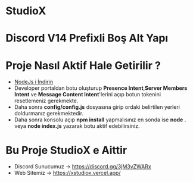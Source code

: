 # **StudioX**  

# Discord V14 Prefixli Boş Alt Yapı

# Proje Nasıl Aktif Hale Getirilir ?
- [NodeJs i İndirin](https://nodejs.org/en/download)
- Developer portaldan botu oluşturup **Presence Intent**,**Server Members Intent** ve **Message Content Intent**'lerini açıp botun tokenini resetlemeniz gerekmekte.
- Daha sonra **config/config.js** dosyasına girip ordaki belirtilen yerleri doldurmanız gerekmektedir.
- Daha sonra konsolu açıp **npm install** yapmalısınız en sonda ise **node .** veya **node index.js** yazarak botu aktif edebilirsiniz.

# Bu Proje **StudioX** e Aittir
- Discord Sunucumuz → https://discord.gg/3jM3vZWARx
- Web Sitemiz → https://xstudiox.vercel.app/

